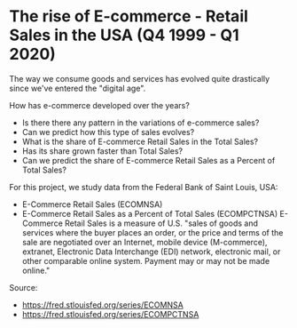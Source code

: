 # The rise of E-commerce - Retail Sales in the USA (Q4 1999 - Q1 2020)

The way we consume goods and services has evolved quite drastically since we've entered the "digital age".

How has e-commerce developed over the years?
* Is there there any pattern in the variations of e-commerce sales?
* Can we predict how this type of sales evolves?
* What is the share of E-commerce Retail Sales in the Total Sales?
* Has its share grown faster than Total Sales?
* Can we predict the share of E-commerce Retail Sales as a Percent of Total Sales?

For this project, we study data from the Federal Bank of Saint Louis, USA:
* E-Commerce Retail Sales (ECOMNSA)
* E-Commerce Retail Sales as a Percent of Total Sales (ECOMPCTNSA)
E-Commerce Retail Sales is a measure of U.S. "sales of goods and services where the buyer places an order, or the price and terms of the sale are negotiated over an Internet, mobile device (M-commerce), extranet, Electronic Data Interchange (EDI) network, electronic mail, or other comparable online system. Payment may or may not be made online."

Source:
* https://fred.stlouisfed.org/series/ECOMNSA
* https://fred.stlouisfed.org/series/ECOMPCTNSA
